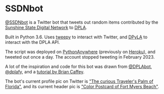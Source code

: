 # SSDNbot
[@SSDNbot](https://www.twitter.com/ssdnbot) is a Twitter bot that tweets out random items contributed by the [Sunshine State Digital Network](https://sunshinestatedigitalnetwork.wordpress.com/) to [DPLA](https://dp.la).

Built in Python 3.6.  Uses [tweepy](https://github.com/tweepy/tweepy) to interact with Twitter, and [DPyLA](https://github.com/bibliotechy/DPyLA/blob/master/README.md) to interact with the DPLA API.

The script was deployed on [PythonAnywhere](https://www.pythonanywhere.com/) (previously on [Heroku](www.heroku.com)), and tweeted out once a day.  The account stopped tweeting in February 2023.

A lot of the inspiration and code for this bot was drawn from [@DPLAbot](https://github.com/samplereality/DPLAbot), [@dplafy](https://github.com/ruebot/dplafy), and a [tutorial by Brian Caffey](http://briancaffey.github.io/2016/04/05/twitter-bot-tutorial.html).

The bot's current profile pic on Twitter is ["The curious Traveler's Palm of Florida"](http://merrick.library.miami.edu/cdm/ref/collection/asm0299/id/636), and its current header pic is ["Color Postcard of Fort Myers Beach"](https://dp.la/item/93ec311fbccc83fb085621fc341800a9).
